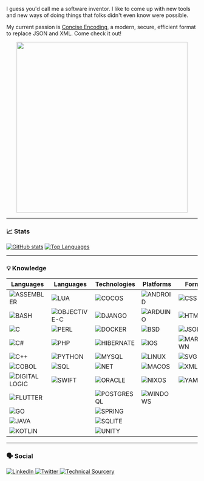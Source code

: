 <meta name="twitter:card" content="summary" />
<meta name="twitter:image" content="https://avatars.githubusercontent.com/u/245857?s=40&v=4" />
<meta name="twitter:site" content="@karlstenerud" />
<meta property="og:description" content="Software Developer" />
<meta property="og:title" content="Karl Stenerud" />

I guess you'd call me a software inventor. I like to come up with new tools and new ways of doing things that folks didn't even know were possible.

My current passion is [Concise Encoding](https://concise-encoding.org/), a modern, secure, efficient format to replace JSON and XML. Come check it out!

<p align="center">
    <a href="https://concise-encoding.org/"><img width="450" src="https://concise-encoding.org/img/social-card.png"/></a>
</p>

-------------------------------------------------------------------------------

### 📈 Stats

[![GitHub stats](https://github-readme-stats.vercel.app/api?username=kstenerud&show_icons=true)](https://github.com/anuraghazra/github-readme-stats)
[![Top Languages](https://github-readme-stats.vercel.app/api/top-langs/?username=kstenerud)](https://github.com/anuraghazra/github-readme-stats)

-------------------------------------------------------------------------------

### 💡 Knowledge

| Languages | Languages | Technologies | Platforms | Formats |
| - | - | - | - | - |
| ![ASSEMBLER](https://img.shields.io/static/v1?label=ASM&message=ASSEMBLER&color=blue) | ![LUA](https://img.shields.io/static/v1?label=%7F&message=LUA&color=blue&logo=lua&logoColor=white) | ![COCOS](https://img.shields.io/static/v1?label=%7F&message=COCOS&color=2c2d72&logo=cocos&logoColor=white) | ![ANDROID](https://img.shields.io/static/v1?label=%7F&message=ANDROID&color=black&logo=android&logoColor=white) | ![CSS](https://img.shields.io/static/v1?label=%7F&message=CSS&color=239120&logo=css3&logoColor=white) |
| ![BASH](https://img.shields.io/static/v1?label=%7F&message=BASH&color=blue&logo=gnu-bash&logoColor=white) | ![OBJECTIVE-C](https://img.shields.io/static/v1?label=OC&message=OBJECTIVE-C&color=blue) | ![DJANGO](https://img.shields.io/static/v1?label=%7F&message=DJANGO&color=2c2d72&logo=django&logoColor=white) | ![ARDUINO](https://img.shields.io/static/v1?label=%7F&message=ARDUINO&color=black&logo=arduino&logoColor=white) | ![HTML](https://img.shields.io/static/v1?label=%7F&message=HTML&color=239120&logo=html5&logoColor=white) |
| ![C](https://img.shields.io/static/v1?label=%7F&message=C&color=blue&logo=c&logoColor=white) | ![PERL](https://img.shields.io/static/v1?label=%7F&message=PERL&color=blue&logo=perl&logoColor=white) | ![DOCKER](https://img.shields.io/static/v1?label=%7F&message=DOCKER&color=2c2d72&logo=docker&logoColor=white) | ![BSD](https://img.shields.io/static/v1?label=%7F&message=BSD&color=black&logo=freebsd&logoColor=white) | ![JSON](https://img.shields.io/static/v1?label=%7F&message=JSON&color=239120&logo=json&logoColor=white) |
| ![C#](https://img.shields.io/static/v1?label=%7F&message=C%23&color=blue&logo=c-sharp&logoColor=white) | ![PHP](https://img.shields.io/static/v1?label=%7F&message=PHP&color=blue&logo=php&logoColor=white) | ![HIBERNATE](https://img.shields.io/static/v1?label=%7F&message=HIBERNATE&color=2c2d72&logo=hibernate&logoColor=white) | ![IOS](https://img.shields.io/static/v1?label=%7F&message=IOS&color=black&logo=ios&logoColor=white) | ![MARKDOWN](https://img.shields.io/static/v1?label=%7F&message=MARKDOWN&color=239120&logo=markdown&logoColor=white) |
| ![C++](https://img.shields.io/static/v1?label=%7F&message=C%2B%2B&color=blue&logo=c%2B%2B&logoColor=white) | ![PYTHON](https://img.shields.io/static/v1?label=%7F&message=PYTHON&color=blue&logo=python&logoColor=white) | ![MYSQL](https://img.shields.io/static/v1?label=%7F&message=MYSQL&color=2c2d72&logo=mysql&logoColor=white) | ![LINUX](https://img.shields.io/static/v1?label=%7F&message=LINUX&color=black&logo=linux&logoColor=white) | ![SVG](https://img.shields.io/static/v1?label=SVG&message=SVG&color=239120) |
| ![COBOL](https://img.shields.io/static/v1?label=CB&message=COBOL&color=blue) | ![SQL](https://img.shields.io/static/v1?label=SQL&message=SQL&color=blue) | ![NET](https://img.shields.io/static/v1?label=%7F&message=NET&color=2c2d72&logo=.net&logoColor=white) | ![MACOS](https://img.shields.io/static/v1?label=%7F&message=MACOS&color=black&logo=macos&logoColor=white) | ![XML](https://img.shields.io/static/v1?label=%3C%3E&message=XML&color=239120) |
| ![DIGITAL LOGIC](https://img.shields.io/static/v1?label=DL&message=DIGITAL+LOGIC&color=blue) | ![SWIFT](https://img.shields.io/static/v1?label=%7F&message=SWIFT&color=blue&logo=swift&logoColor=white) | ![ORACLE](https://img.shields.io/static/v1?label=%7F&message=ORACLE&color=2c2d72&logo=oracle&logoColor=white) | ![NIXOS](https://img.shields.io/static/v1?label=%7F&message=NIXOS&color=black&logo=nixos&logoColor=white) | ![YAML](https://img.shields.io/static/v1?label=YML&message=YAML&color=239120) |
| ![FLUTTER](https://img.shields.io/static/v1?label=%7F&message=FLUTTER&color=blue&logo=flutter&logoColor=white) |  | ![POSTGRESQL](https://img.shields.io/static/v1?label=%7F&message=POSTGRESQL&color=2c2d72&logo=postgresql&logoColor=white) | ![WINDOWS](https://img.shields.io/static/v1?label=%7F&message=WINDOWS&color=black&logo=windows&logoColor=white) |  |
| ![GO](https://img.shields.io/static/v1?label=%7F&message=GO&color=blue&logo=go&logoColor=white) |  | ![SPRING](https://img.shields.io/static/v1?label=%7F&message=SPRING&color=2c2d72&logo=spring&logoColor=white) |  |  |
| ![JAVA](https://img.shields.io/static/v1?label=%7F&message=JAVA&color=blue&logo=java&logoColor=white) |  | ![SQLITE](https://img.shields.io/static/v1?label=%7F&message=SQLITE&color=2c2d72&logo=sqlite&logoColor=white) |  |  |
| ![KOTLIN](https://img.shields.io/static/v1?label=%7F&message=KOTLIN&color=blue&logo=kotlin&logoColor=white) |  | ![UNITY](https://img.shields.io/static/v1?label=%7F&message=UNITY&color=2c2d72&logo=unity&logoColor=white) |  |  |


-------------------------------------------------------------------------------

### 🗣️ Social

<a href="https://www.linkedin.com/in/kstenerud/">![LinkedIn](https://img.shields.io/static/v1?label=%7f&message=LinkedIn&color=0077b5&logo=linkedin&logoColor=white&style=plastic) </a> <a href="https://twitter.com/karlstenerud">![Twitter](https://img.shields.io/static/v1?label=%7f&message=Twitter&color=5da9dd&logo=twitter&logoColor=white&style=plastic) </a> <a href="https://www.technicalsourcery.net/">![Technical Sourcery](https://img.shields.io/static/v1?label=T&message=Technical%20Sourcery&color=orange&style=plastic) </a>
